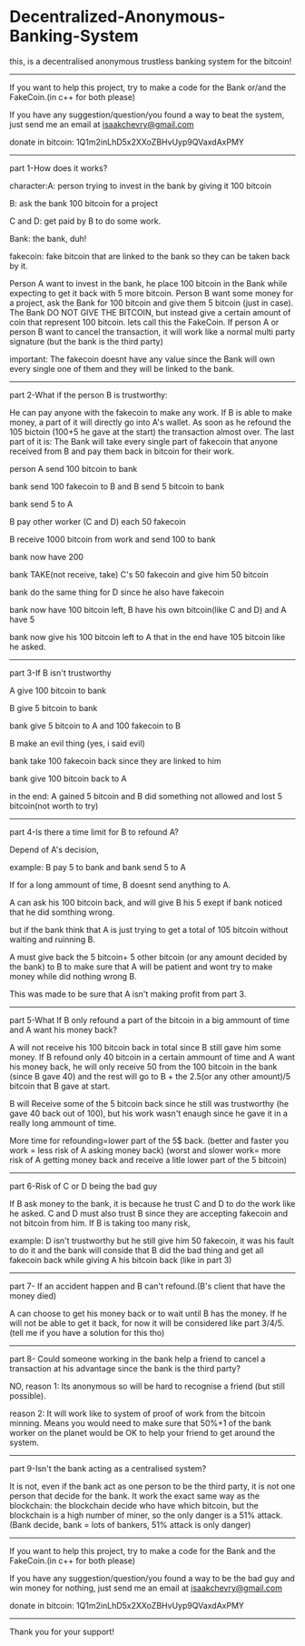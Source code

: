 # Decentralized-Anonymous-Banking-System
this, is a decentralised anonymous trustless banking system for the bitcoin!

_______________________________________________________________________________________________________________

If you want to help this project, try to make a code for the Bank or/and the FakeCoin.(in c++ for both please)

If you have any suggestion/question/you found a way to beat the system, just send me an email at isaakchevry@gmail.com

donate in bitcoin: 1Q1m2inLhD5x2XXoZBHvUyp9QVaxdAxPMY

_____________________________________________________________________________________________________

part 1-How does it works?

character:A: person trying to invest in the bank by giving it 100 bitcoin

B: ask the bank 100 bitcoin for a project

C and D: get paid by B to do some work.

Bank: the bank, duh!

fakecoin: fake bitcoin that are linked to the bank so they can be taken back by it.


Person A want to invest in the bank, he place 100 bitcoin in the Bank while expecting to get it back with 5 more bitcoin. Person B want some money for a project, ask the Bank for 100 bitcoin and give them 5 bitcoin (just in case). The Bank DO NOT GIVE THE BITCOIN, but instead give a certain amount of coin that represent 100 bitcoin. lets call this the FakeCoin. If person A or person B want to cancel the transaction, it will work like a normal multi party signature (but the bank is the third party)

important: The fakecoin doesnt have any value since the Bank will own every single one of them and they will be linked to the bank.

__________________________________________________________________________________________________

part 2-What if the person B is trustworthy:

He can pay anyone with the fakecoin to make any work. If B is able to make money, a part of it will directly go into A's wallet. As soon as he refound the 105 bictoin (100+5 he gave at the start) the transaction almost over. The last part of it is: The Bank will take every single part of fakecoin that anyone received from B and pay them back in bitcoin for their work.

person A send 100 bitcoin to bank

bank send 100 fakecoin to B and B send 5 bitcoin to bank

bank send 5 to A

B pay other worker (C and D) each 50 fakecoin

B receive 1000 bitcoin from work and send 100 to bank

bank now have 200

bank TAKE(not receive, take) C's 50 fakecoin and give him 50 bitcoin

bank do the same thing for D since he also have fakecoin

bank now have 100 bitcoin left, B have his own bitcoin(like C and D) and A have 5

bank now give his 100 bitcoin left to A that in the end have 105 bitcoin like he asked.

_________________________________________________________________________________________________________________

part 3-If B isn't trustworthy

A give 100 bitcoin to bank

B give 5 bitcoin to bank

bank give 5 bitcoin to A and 100 fakecoin to B

B make an evil thing (yes, i said evil)

bank take 100 fakecoin back since they are linked to him

bank give 100 bitcoin back to A

in the end: A gained 5 bitcoin and B did something not allowed and lost 5 bitcoin(not worth to try)

_________________________________________________________________________________________________________________

part 4-Is there a time limit for B to refound A?

Depend of A's decision, 

example: B pay 5 to bank and bank send 5 to A

If for a long ammount of time, B doesnt send anything to A.

A can ask his 100 bitcoin back, and will give B his 5 exept if bank noticed that he did somthing wrong.

but if the bank think that A is just trying to get a total of 105 bitcoin without waiting and ruinning B.

A must give back the 5 bitcoin+ 5 other bitcoin (or any amount decided by the bank) to B to make sure that A will be 
patient and wont try to make money while did nothing wrong B.

This was made to be sure that A isn't making profit from part 3.

______________________________________________________________________________________________________________

part 5-What If B only refound a part of the bitcoin in a big ammount of time and A want his money back?

A will not receive his 100 bitcoin back in total since B still gave him some money. If B refound only 40 bitcoin in a certain ammount of time and A want his money back, he will only receive 50 from the 100 bitcoin in the bank (since B gave 40) and the rest will go to B + the 2.5(or any other amount)/5 bitcoin that B gave at start.

B will Receive some of the 5 bitcoin back since he still was trustworthy (he gave 40 back out of 100), but his work wasn't enaugh since he gave it in a really long ammount of time.

More time for refounding=lower part of the 5$ back. (better and faster you work = less risk of A asking money back) (worst and slower work= more risk of A getting money back and receive a litle lower part of the 5 bitcoin)

______________________________________________________________________________________________________________

part 6-Risk of C or D being the bad guy

If B ask money to the bank, it is because he trust C and D to do the work like he asked. C and D must also trust B since they are accepting fakecoin and not bitcoin from him. If B is taking too many risk,

example: D isn't trustworthy but he still give him 50 fakecoin, it was his fault to do it and the bank will conside that B did the bad thing and get all fakecoin back while giving A his bitcoin back (like in part 3)

_____________________________________________________________________________________________________________

part 7- If an accident happen and B can't refound.(B's client that have the money died)

A can choose to get his money back or to wait until B has the money. If he will not be able to get it back, for now it will be considered like part 3/4/5. (tell me if you have a solution for this tho)

______________________________________________________________________________________________________________

part 8- Could someone working in the bank help a friend to cancel a transaction at his advantage since the bank is the third party?

NO, reason 1: Its anonymous so will be hard to recognise a friend (but still possible).

reason 2: It will work like to system of proof of work from the bitcoin minning. Means you would need to make sure that 50%+1 of the bank worker on the planet would be OK to help your friend to get around the system.

_____________________________________________________________________________________________________________
part 9-Isn't the bank acting as a centralised system?

It is not, even if the bank act as one person to be the third party, it is not one person that decide for the bank. It work the exact same way as the blockchain: the blockchain decide who have which bitcoin, but the blockchain is a high number of miner, so the only danger is a 51% attack. (Bank decide, bank = lots of bankers, 51% attack is only danger)

____________________________________________________________________________________________________________

If you want to help this project, try to make a code for the Bank and the FakeCoin.(in c++ for both please)

If you have any suggestion/question/you found a way to be the bad guy and win money for nothing, just send me an email at isaakchevry@gmail.com

donate in bitcoin: 1Q1m2inLhD5x2XXoZBHvUyp9QVaxdAxPMY

_____________________________________________________________________________________________________________

Thank you for your support!
